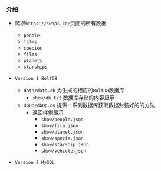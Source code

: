 ### 介绍
* 爬取`https://swapi.co/`页面的所有数据
  * `people`
  * `films`
  * `species`
  * `films`
  * `planets`
  * `starships`

* `Version 1 BoltDB`
  * `data/data.db`    为生成的相应的`BoltDB`数据库
    * `show/db.txt`     数据库存储的内容显示
  * `dbOp/dbOp.go`    提供一系列数据库获取数据封装好的的方法
    * 返回样例展示
      * `show/people.json` 
      * `show/film.json`     
      * `show/planet.json`    
      * `show/specie.json`    
      * `show/starship.json` 
      * `show/vehicle.json`   


* `Version 2 MySQL`

